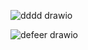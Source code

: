 ![dddd drawio](https://github.com/user-attachments/assets/ef11b990-a548-42af-a516-d223dd64c680)

![defeer drawio](https://github.com/user-attachments/assets/fd8385dc-7c11-475b-ae01-b6f2619a446f)
